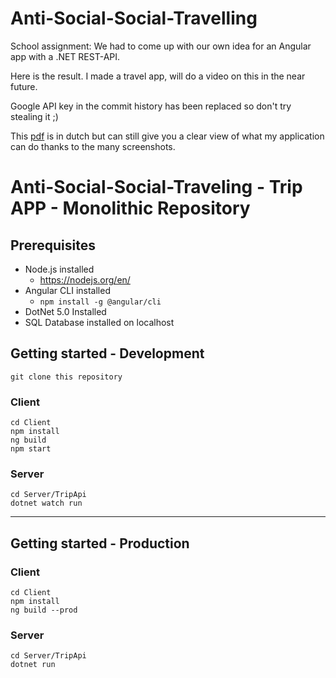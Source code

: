 # Anti-Social-Social-Travelling

School assignment: We had to come up with our own idea for an Angular app with a .NET REST-API. 

Here is the result. I made a travel app, will do a video on this in the near future.

Google API key in the commit history has been replaced so don't try stealing it ;)

This <a href="Thomas_Dirven-Dossier-Web4-TravelApp-Anti-Social-Social-Traveling.pdf"
        download="Thomas_Dirven-Dossier-Web4-TravelApp-Anti-Social-Social-Traveling.pdf">pdf</a>
 is in dutch but can still give you a clear view of what my application can do thanks to the many screenshots.

# Anti-Social-Social-Traveling - Trip APP - Monolithic Repository

## Prerequisites

- Node.js installed
  - https://nodejs.org/en/
- Angular CLI installed
  - `npm install -g @angular/cli`
- DotNet 5.0 Installed
- SQL Database installed on localhost

## Getting started -  Development

````
git clone this repository
````

### Client

```
cd Client
npm install
ng build
npm start
```

### Server

```
cd Server/TripApi
dotnet watch run
```

---

## Getting started -  Production

### Client

```
cd Client
npm install
ng build --prod
```

### Server

```
cd Server/TripApi
dotnet run
```

## 




